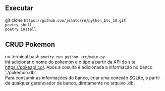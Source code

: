 ## Executar
git clone `https://github.com/jeantorre/python_btc_18.git`  
`poetry shell`  
`poetry install`  

## CRUD Pokemon
no terminal bash `poetry run python src/main.py`  
Irá adicionar o nome do pokemon e o tipo a partir da API do site https://pokeapi.co/. Após a cosulta é adicionada a informação no banco './pokemon.db'.  
Para consumir as informações do banco, criar uma conexão SQLite, a partir de qualquer gerenciador de banco, diretamente no arquivo .db.
